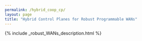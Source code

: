 ```yaml
---
permalink: /hybrid_coop_cp/
layout: page
title: "Hybrid Control Planes for Robust Programmable WANs"
---
```


{% include _robust_WANs_description.html %}
